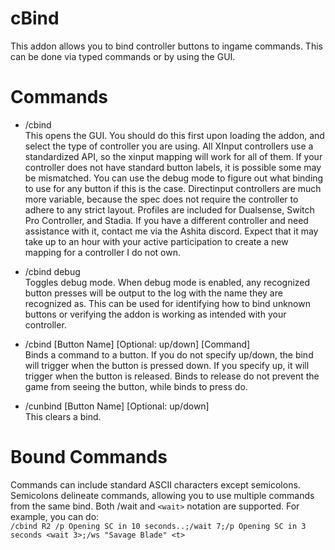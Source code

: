 # cBind
This addon allows you to bind controller buttons to ingame commands.  This can be done via typed commands or by using the GUI.

# Commands

* /cbind<br>
This opens the GUI.  You should do this first upon loading the addon, and select the type of controller you are using.  All XInput controllers use a standardized API, so the xinput mapping will work for all of them.  If your controller does not have standard button labels, it is possible some may be mismatched.  You can use the debug mode to figure out what binding to use for any button if this is the case.  Directinput controllers are much more variable, because the spec does not require the controller to adhere to any strict layout.  Profiles are included for Dualsense, Switch Pro Controller, and Stadia.  If you have a different controller and need assistance with it, contact me via the Ashita discord.  Expect that it may take up to an hour with your active participation to create a new mapping for a controller I do not own.

* /cbind debug<br>
Toggles debug mode.  When debug mode is enabled, any recognized button presses will be output to the log with the name they are recognized as.  This can be used for identifying how to bind unknown buttons or verifying the addon is working as intended with your controller.

* /cbind [Button Name] [Optional: up/down] [Command]<br>
Binds a command to a button.  If you do not specify up/down, the bind will trigger when the button is pressed down.  If you specify up, it will trigger when the button is released.  Binds to release do not prevent the game from seeing the button, while binds to press do.

* /cunbind [Button Name] [Optional: up/down]<br>
This clears a bind.

# Bound Commands
Commands can include standard ASCII characters except semicolons.  Semicolons delineate commands, allowing you to use multiple commands from the same bind.  Both /wait and `<wait>` notation are supported.  For example, you can do:<br>
`/cbind R2 /p Opening SC in 10 seconds..;/wait 7;/p Opening SC in 3 seconds <wait 3>;/ws "Savage Blade" <t>`